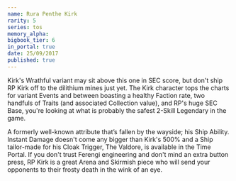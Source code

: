 ```yaml
---
name: Rura Penthe Kirk
rarity: 5
series: tos
memory_alpha:
bigbook_tier: 6
in_portal: true
date: 25/09/2017
published: true
---
```


Kirk's Wrathful variant may sit above this one in SEC score, but don't ship RP Kirk off to the dilithium mines just yet. The Kirk character tops the charts for variant Events and between boasting a healthy Faction rate, two handfuls of Traits (and associated Collection value), and RP's huge SEC Base, you're looking at what is probably the safest 2-Skill Legendary in the game.

A formerly well-known attribute that’s fallen by the wayside; his Ship Ability. Instant Damage doesn't come any bigger than Kirk's 500% and a Ship tailor-made for his Cloak Trigger, The Valdore, is available in the Time Portal. If you don't trust Ferengi engineering and don't mind an extra button press, RP Kirk is a great Arena and Skirmish piece who will send your opponents to their frosty death in the wink of an eye.
